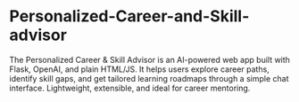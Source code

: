 # Personalized-Career-and-Skill-advisor
 The Personalized Career &amp; Skill Advisor is an AI-powered web app built with Flask, OpenAI, and plain HTML/JS. It helps users explore career paths, identify skill gaps, and get tailored learning roadmaps through a simple chat interface. Lightweight, extensible, and ideal for career mentoring.
